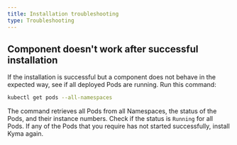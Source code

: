 ```yaml
---
title: Installation troubleshooting
type: Troubleshooting
---
```


## Component doesn't work after successful installation

If the installation is successful but a component does not behave in the expected way, see if all deployed Pods are running. Run this command:

```bash
kubectl get pods --all-namespaces
```

The command retrieves all Pods from all Namespaces, the status of the Pods, and their instance numbers. Check if the status is `Running` for all Pods. If any of the Pods that you require has not started successfully, install Kyma again.
